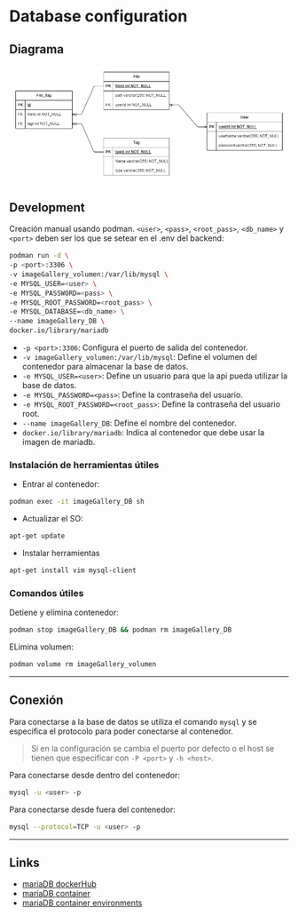 # Database configuration

## Diagrama

![Diagrama](./imageGalleryDiagram.drawio.png)

## Development

Creación manual usando podman. `<user>`, `<pass>`, `<root_pass>`, `<db_name>` y `<port>` deben ser los que se setear en el .env del backend:

```sh
podman run -d \
-p <port>:3306 \
-v imageGallery_volumen:/var/lib/mysql \
-e MYSQL_USER=<user> \
-e MYSQL_PASSWORD=<pass> \
-e MYSQL_ROOT_PASSWORD=<root_pass> \
-e MYSQL_DATABASE=<db_name> \
--name imageGallery_DB \
docker.io/library/mariadb
```

- `-p <port>:3306`: Configura el puerto de salida del contenedor.
- `-v imageGallery_volumen:/var/lib/mysql`: Define el volumen del contenedor para almacenar la base de datos.
- `-e MYSQL_USER=<user>`: Define un usuario para que la api pueda utilizar la base de datos.
- `-e MYSQL_PASSWORD=<pass>`: Define la contraseña del usuario.
- `-e MYSQL_ROOT_PASSWORD=<root_pass>`: Define la contraseña del usuario root.
- `--name imageGallery_DB`: Define el nombre del contenedor.
- `docker.io/library/mariadb`: Indica al contenedor que debe usar la imagen de mariadb.

### Instalación de herramientas útiles

- Entrar al contenedor:

```sh
podman exec -it imageGallery_DB sh
```

- Actualizar el SO:

```sh
apt-get update
```

- Instalar herramientas

```sh
apt-get install vim mysql-client
```

### Comandos útiles

Detiene y elimina contenedor:

```sh
podman stop imageGallery_DB && podman rm imageGallery_DB
```

ELimina volumen:

```sh
podman volume rm imageGallery_volumen
```

---

## Conexión

Para conectarse a la base de datos se utiliza el comando `mysql` y se especifica el protocolo para poder conectarse al contenedor.

> Si en la configuración se cambia el puerto por defecto o el host se tienen que especificar con `-P <port>` y `-h <host>`.

Para conectarse desde dentro del contenedor:

```sh
mysql -u <user> -p
```

Para conectarse desde fuera del contenedor:

```sh
mysql --protocol=TCP -u <user> -p
```

---

## Links

- [mariaDB dockerHub](https://hub.docker.com/_/mariadb)
- [mariaDB container](https://mariadb.com/kb/en/installing-and-using-mariadb-via-docker/)
- [mariaDB container environments](https://mariadb.com/kb/en/mariadb-server-docker-official-image-environment-variables/)
